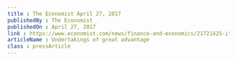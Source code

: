 ```yaml
---
title : The Economist April 27, 2017
publishedBy : The Economist
publishedOn : April 27, 2017
link : https://www.economist.com/news/finance-and-economics/21721425-it-may-also-spawn-valuable-innovations-market-initial-coin-offerings
articleName : Undertakings of great advantage
class : pressArticle
---
```

